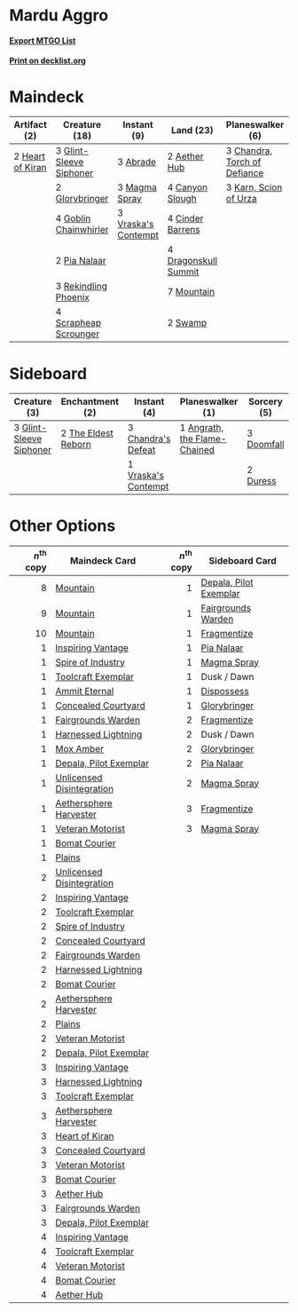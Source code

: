 # Mardu Aggro

#### [Export MTGO List](../collection/Mardu%20Aggro/Mardu%20Aggro.txt)
#### [Print on decklist.org](http://decklist.org/?deckmain=3%09Abrade%0A2%09Aether%20Hub%0A4%09Canyon%20Slough%0A3%09Chandra,%20Torch%20of%20Defiance%0A4%09Cinder%20Barrens%0A2%09Cut%20/%20Ribbons%0A4%09Dragonskull%20Summit%0A3%09Glint-Sleeve%20Siphoner%0A2%09Glorybringer%0A4%09Goblin%20Chainwhirler%0A2%09Heart%20of%20Kiran%0A3%09Karn,%20Scion%20of%20Urza%0A3%09Magma%20Spray%0A7%09Mountain%0A2%09Pia%20Nalaar%0A3%09Rekindling%20Phoenix%0A4%09Scrapheap%20Scrounger%0A2%09Swamp%0A3%09Vraska's%20Contempt&deckside=1%09Angrath,%20the%20Flame-Chained%0A3%09Chandra's%20Defeat%0A3%09Doomfall%0A2%09Duress%0A3%09Glint-Sleeve%20Siphoner%0A2%09The%20Eldest%20Reborn%0A1%09Vraska's%20Contempt)
# Maindeck

|                                       Artifact (2)                                        |                                          Creature (18)                                           |                                         Instant (9)                                          |                                           Land (23)                                           |                                           Planeswalker (6)                                            |  Unknown (2)  |
|-------------------------------------------------------------------------------------------|--------------------------------------------------------------------------------------------------|----------------------------------------------------------------------------------------------|-----------------------------------------------------------------------------------------------|-------------------------------------------------------------------------------------------------------|---------------|
|2 [Heart of Kiran](http://gatherer.wizards.com/Pages/Card/Details.aspx?multiverseid=423820)|3 [Glint-Sleeve Siphoner](http://gatherer.wizards.com/Pages/Card/Details.aspx?multiverseid=423729)|3 [Abrade](http://gatherer.wizards.com/Pages/Card/Details.aspx?multiverseid=430772)           |2 [Aether Hub](http://gatherer.wizards.com/Pages/Card/Details.aspx?multiverseid=417815)        |3 [Chandra, Torch of Defiance](http://gatherer.wizards.com/Pages/Card/Details.aspx?multiverseid=417683)|2 Cut / Ribbons|
|                                                                                           |2 [Glorybringer](http://gatherer.wizards.com/Pages/Card/Details.aspx?multiverseid=426836)         |3 [Magma Spray](http://gatherer.wizards.com/Pages/Card/Details.aspx?multiverseid=338470)      |4 [Canyon Slough](http://gatherer.wizards.com/Pages/Card/Details.aspx?multiverseid=426941)     |3 [Karn, Scion of Urza](http://gatherer.wizards.com/Pages/Card/Details.aspx?multiverseid=442889)       |               |
|                                                                                           |4 [Goblin Chainwhirler](http://gatherer.wizards.com/Pages/Card/Details.aspx?multiverseid=443017)  |3 [Vraska's Contempt](http://gatherer.wizards.com/Pages/Card/Details.aspx?multiverseid=435283)|4 [Cinder Barrens](http://gatherer.wizards.com/Pages/Card/Details.aspx?multiverseid=433173)    |                                                                                                       |               |
|                                                                                           |2 [Pia Nalaar](http://gatherer.wizards.com/Pages/Card/Details.aspx?multiverseid=417697)           |                                                                                              |4 [Dragonskull Summit](http://gatherer.wizards.com/Pages/Card/Details.aspx?multiverseid=420909)|                                                                                                       |               |
|                                                                                           |3 [Rekindling Phoenix](http://gatherer.wizards.com/Pages/Card/Details.aspx?multiverseid=439768)   |                                                                                              |7 [Mountain](http://gatherer.wizards.com/Pages/Card/Details.aspx?multiverseid=439604)          |                                                                                                       |               |
|                                                                                           |4 [Scrapheap Scrounger](http://gatherer.wizards.com/Pages/Card/Details.aspx?multiverseid=417804)  |                                                                                              |2 [Swamp](http://gatherer.wizards.com/Pages/Card/Details.aspx?multiverseid=439603)             |                                                                                                       |               |


# Sideboard

|                                           Creature (3)                                           |                                       Enchantment (2)                                        |                                         Instant (4)                                          |                                           Planeswalker (1)                                            |                                     Sorcery (5)                                     |
|--------------------------------------------------------------------------------------------------|----------------------------------------------------------------------------------------------|----------------------------------------------------------------------------------------------|-------------------------------------------------------------------------------------------------------|-------------------------------------------------------------------------------------|
|3 [Glint-Sleeve Siphoner](http://gatherer.wizards.com/Pages/Card/Details.aspx?multiverseid=423729)|2 [The Eldest Reborn](http://gatherer.wizards.com/Pages/Card/Details.aspx?multiverseid=442978)|3 [Chandra's Defeat](http://gatherer.wizards.com/Pages/Card/Details.aspx?multiverseid=430775) |1 [Angrath, the Flame-Chained](http://gatherer.wizards.com/Pages/Card/Details.aspx?multiverseid=439809)|3 [Doomfall](http://gatherer.wizards.com/Pages/Card/Details.aspx?multiverseid=430751)|
|                                                                                                  |                                                                                              |1 [Vraska's Contempt](http://gatherer.wizards.com/Pages/Card/Details.aspx?multiverseid=435283)|                                                                                                       |2 [Duress](http://gatherer.wizards.com/Pages/Card/Details.aspx?multiverseid=270465)  |


# Other Options

|*n*<sup>th</sup> copy|                                           Maindeck Card                                            |*n*<sup>th</sup> copy|                                         Sideboard Card                                          |
|--------------------:|----------------------------------------------------------------------------------------------------|--------------------:|-------------------------------------------------------------------------------------------------|
|                    8|[Mountain](http://gatherer.wizards.com/Pages/Card/Details.aspx?multiverseid=439604)                 |                    1|[Depala, Pilot Exemplar](http://gatherer.wizards.com/Pages/Card/Details.aspx?multiverseid=417751)|
|                    9|[Mountain](http://gatherer.wizards.com/Pages/Card/Details.aspx?multiverseid=439604)                 |                    1|[Fairgrounds Warden](http://gatherer.wizards.com/Pages/Card/Details.aspx?multiverseid=417586)    |
|                   10|[Mountain](http://gatherer.wizards.com/Pages/Card/Details.aspx?multiverseid=439604)                 |                    1|[Fragmentize](http://gatherer.wizards.com/Pages/Card/Details.aspx?multiverseid=417587)           |
|                    1|[Inspiring Vantage](http://gatherer.wizards.com/Pages/Card/Details.aspx?multiverseid=417819)        |                    1|[Pia Nalaar](http://gatherer.wizards.com/Pages/Card/Details.aspx?multiverseid=417697)            |
|                    1|[Spire of Industry](http://gatherer.wizards.com/Pages/Card/Details.aspx?multiverseid=423851)        |                    1|[Magma Spray](http://gatherer.wizards.com/Pages/Card/Details.aspx?multiverseid=338470)           |
|                    1|[Toolcraft Exemplar](http://gatherer.wizards.com/Pages/Card/Details.aspx?multiverseid=417605)       |                    1|Dusk / Dawn                                                                                      |
|                    1|[Ammit Eternal](http://gatherer.wizards.com/Pages/Card/Details.aspx?multiverseid=430746)            |                    1|[Dispossess](http://gatherer.wizards.com/Pages/Card/Details.aspx?multiverseid=426788)            |
|                    1|[Concealed Courtyard](http://gatherer.wizards.com/Pages/Card/Details.aspx?multiverseid=417818)      |                    1|[Glorybringer](http://gatherer.wizards.com/Pages/Card/Details.aspx?multiverseid=426836)          |
|                    1|[Fairgrounds Warden](http://gatherer.wizards.com/Pages/Card/Details.aspx?multiverseid=417586)       |                    2|[Fragmentize](http://gatherer.wizards.com/Pages/Card/Details.aspx?multiverseid=417587)           |
|                    1|[Harnessed Lightning](http://gatherer.wizards.com/Pages/Card/Details.aspx?multiverseid=417690)      |                    2|Dusk / Dawn                                                                                      |
|                    1|[Mox Amber](http://gatherer.wizards.com/Pages/Card/Details.aspx?multiverseid=443112)                |                    2|[Glorybringer](http://gatherer.wizards.com/Pages/Card/Details.aspx?multiverseid=426836)          |
|                    1|[Depala, Pilot Exemplar](http://gatherer.wizards.com/Pages/Card/Details.aspx?multiverseid=417751)   |                    2|[Pia Nalaar](http://gatherer.wizards.com/Pages/Card/Details.aspx?multiverseid=417697)            |
|                    1|[Unlicensed Disintegration](http://gatherer.wizards.com/Pages/Card/Details.aspx?multiverseid=417760)|                    2|[Magma Spray](http://gatherer.wizards.com/Pages/Card/Details.aspx?multiverseid=338470)           |
|                    1|[Aethersphere Harvester](http://gatherer.wizards.com/Pages/Card/Details.aspx?multiverseid=423809)   |                    3|[Fragmentize](http://gatherer.wizards.com/Pages/Card/Details.aspx?multiverseid=417587)           |
|                    1|[Veteran Motorist](http://gatherer.wizards.com/Pages/Card/Details.aspx?multiverseid=417761)         |                    3|[Magma Spray](http://gatherer.wizards.com/Pages/Card/Details.aspx?multiverseid=338470)           |
|                    1|[Bomat Courier](http://gatherer.wizards.com/Pages/Card/Details.aspx?multiverseid=417772)            |                     |                                                                                                 |
|                    1|[Plains](http://gatherer.wizards.com/Pages/Card/Details.aspx?multiverseid=439601)                   |                     |                                                                                                 |
|                    2|[Unlicensed Disintegration](http://gatherer.wizards.com/Pages/Card/Details.aspx?multiverseid=417760)|                     |                                                                                                 |
|                    2|[Inspiring Vantage](http://gatherer.wizards.com/Pages/Card/Details.aspx?multiverseid=417819)        |                     |                                                                                                 |
|                    2|[Toolcraft Exemplar](http://gatherer.wizards.com/Pages/Card/Details.aspx?multiverseid=417605)       |                     |                                                                                                 |
|                    2|[Spire of Industry](http://gatherer.wizards.com/Pages/Card/Details.aspx?multiverseid=423851)        |                     |                                                                                                 |
|                    2|[Concealed Courtyard](http://gatherer.wizards.com/Pages/Card/Details.aspx?multiverseid=417818)      |                     |                                                                                                 |
|                    2|[Fairgrounds Warden](http://gatherer.wizards.com/Pages/Card/Details.aspx?multiverseid=417586)       |                     |                                                                                                 |
|                    2|[Harnessed Lightning](http://gatherer.wizards.com/Pages/Card/Details.aspx?multiverseid=417690)      |                     |                                                                                                 |
|                    2|[Bomat Courier](http://gatherer.wizards.com/Pages/Card/Details.aspx?multiverseid=417772)            |                     |                                                                                                 |
|                    2|[Aethersphere Harvester](http://gatherer.wizards.com/Pages/Card/Details.aspx?multiverseid=423809)   |                     |                                                                                                 |
|                    2|[Plains](http://gatherer.wizards.com/Pages/Card/Details.aspx?multiverseid=439601)                   |                     |                                                                                                 |
|                    2|[Veteran Motorist](http://gatherer.wizards.com/Pages/Card/Details.aspx?multiverseid=417761)         |                     |                                                                                                 |
|                    2|[Depala, Pilot Exemplar](http://gatherer.wizards.com/Pages/Card/Details.aspx?multiverseid=417751)   |                     |                                                                                                 |
|                    3|[Inspiring Vantage](http://gatherer.wizards.com/Pages/Card/Details.aspx?multiverseid=417819)        |                     |                                                                                                 |
|                    3|[Harnessed Lightning](http://gatherer.wizards.com/Pages/Card/Details.aspx?multiverseid=417690)      |                     |                                                                                                 |
|                    3|[Toolcraft Exemplar](http://gatherer.wizards.com/Pages/Card/Details.aspx?multiverseid=417605)       |                     |                                                                                                 |
|                    3|[Aethersphere Harvester](http://gatherer.wizards.com/Pages/Card/Details.aspx?multiverseid=423809)   |                     |                                                                                                 |
|                    3|[Heart of Kiran](http://gatherer.wizards.com/Pages/Card/Details.aspx?multiverseid=423820)           |                     |                                                                                                 |
|                    3|[Concealed Courtyard](http://gatherer.wizards.com/Pages/Card/Details.aspx?multiverseid=417818)      |                     |                                                                                                 |
|                    3|[Veteran Motorist](http://gatherer.wizards.com/Pages/Card/Details.aspx?multiverseid=417761)         |                     |                                                                                                 |
|                    3|[Bomat Courier](http://gatherer.wizards.com/Pages/Card/Details.aspx?multiverseid=417772)            |                     |                                                                                                 |
|                    3|[Aether Hub](http://gatherer.wizards.com/Pages/Card/Details.aspx?multiverseid=417815)               |                     |                                                                                                 |
|                    3|[Fairgrounds Warden](http://gatherer.wizards.com/Pages/Card/Details.aspx?multiverseid=417586)       |                     |                                                                                                 |
|                    3|[Depala, Pilot Exemplar](http://gatherer.wizards.com/Pages/Card/Details.aspx?multiverseid=417751)   |                     |                                                                                                 |
|                    4|[Inspiring Vantage](http://gatherer.wizards.com/Pages/Card/Details.aspx?multiverseid=417819)        |                     |                                                                                                 |
|                    4|[Toolcraft Exemplar](http://gatherer.wizards.com/Pages/Card/Details.aspx?multiverseid=417605)       |                     |                                                                                                 |
|                    4|[Veteran Motorist](http://gatherer.wizards.com/Pages/Card/Details.aspx?multiverseid=417761)         |                     |                                                                                                 |
|                    4|[Bomat Courier](http://gatherer.wizards.com/Pages/Card/Details.aspx?multiverseid=417772)            |                     |                                                                                                 |
|                    4|[Aether Hub](http://gatherer.wizards.com/Pages/Card/Details.aspx?multiverseid=417815)               |                     |                                                                                                 |

